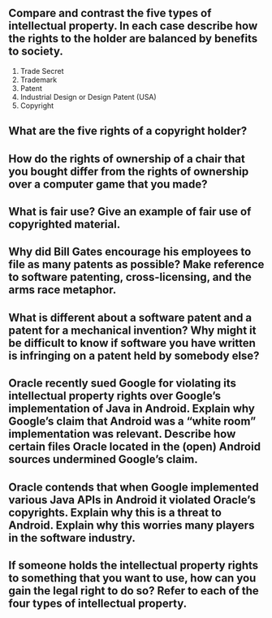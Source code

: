 ## Compare and contrast the five types of intellectual property. In each case describe how the rights to the holder are balanced by benefits to society.

1. Trade Secret
2. Trademark
3. Patent
3. Industrial Design or Design Patent (USA)
4. Copyright

## What are the five rights of a copyright holder?



## How do the rights of ownership of a chair that you bought differ from the rights of ownership over a computer game that you made? 



## What is fair use? Give an example of fair use of copyrighted material. 



## Why did Bill Gates encourage his employees to file as many patents as possible? Make reference to software patenting, cross-licensing, and the arms race metaphor.



## What is different about a software patent and a patent for a mechanical invention? Why might it be difficult to know if software you have written is infringing on a patent held by somebody else?



## Oracle recently sued Google for violating its intellectual property rights over Google’s implementation of Java in Android. Explain why Google’s claim that Android was a “white room” implementation was relevant. Describe how certain files Oracle located in the (open) Android sources undermined Google’s claim. 



## Oracle contends that when Google implemented various Java APIs in Android it violated Oracle’s copyrights. Explain why this is a threat to Android. Explain why this worries many players in the software industry.



## If someone holds the intellectual property rights to something  that you want to use, how can you gain the legal right to do so? Refer to each of the four types of intellectual property.


